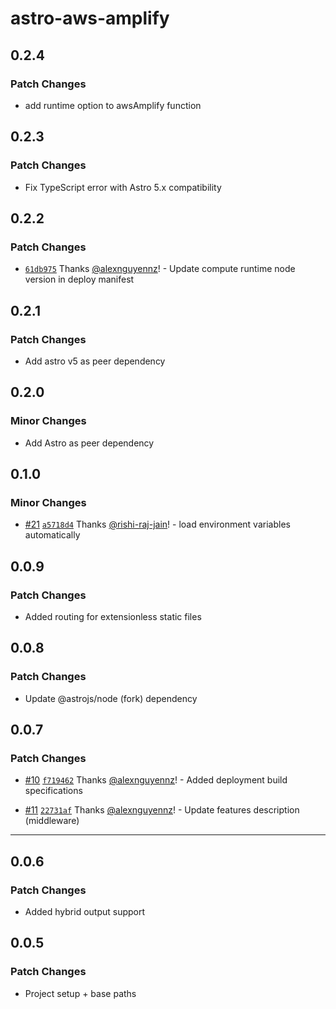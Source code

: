 # astro-aws-amplify

## 0.2.4

### Patch Changes

- add runtime option to awsAmplify function

## 0.2.3

### Patch Changes

- Fix TypeScript error with Astro 5.x compatibility

## 0.2.2

### Patch Changes

- [`61db975`](https://github.com/alexnguyennz/astro-aws-amplify/commit/61db9752af11e5aa5663a9287486ad333095ab27) Thanks [@alexnguyennz](https://github.com/alexnguyennz)! - Update compute runtime node version in deploy manifest

## 0.2.1

### Patch Changes

- Add astro v5 as peer dependency

## 0.2.0

### Minor Changes

- Add Astro as peer dependency

## 0.1.0

### Minor Changes

- [#21](https://github.com/alexnguyennz/astro-aws-amplify/pull/21) [`a5718d4`](https://github.com/alexnguyennz/astro-aws-amplify/commit/a5718d470043db7abcd07e5c601c348a9a87efb5) Thanks [@rishi-raj-jain](https://github.com/rishi-raj-jain)! - load environment variables automatically

## 0.0.9

### Patch Changes

- Added routing for extensionless static files

## 0.0.8

### Patch Changes

- Update @astrojs/node (fork) dependency

## 0.0.7

### Patch Changes

- [#10](https://github.com/alexnguyennz/astro-aws-amplify/pull/10) [`f719462`](https://github.com/alexnguyennz/astro-aws-amplify/commit/f71946256dd1b62896bd49458eb9860f2da9ac94) Thanks [@alexnguyennz](https://github.com/alexnguyennz)! - Added deployment build specifications

- [#11](https://github.com/alexnguyennz/astro-aws-amplify/pull/11) [`22731af`](https://github.com/alexnguyennz/astro-aws-amplify/commit/22731af0794e054be7e55680f1bfe8d1c7dde7e0) Thanks [@alexnguyennz](https://github.com/alexnguyennz)! - Update features description (middleware)

---

## 0.0.6

### Patch Changes

- Added hybrid output support

## 0.0.5

### Patch Changes

- Project setup + base paths
